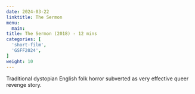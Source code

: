 ```yaml
---
date: 2024-03-22
linktitle: The Sermon
menu:
  main:
title: The Sermon (2018) - 12 mins
categories: [
  'short-film',
  'GSFF2024',
]
weight: 10
---
```


Traditional dystopian English folk horror subverted as very effective queer revenge story.
